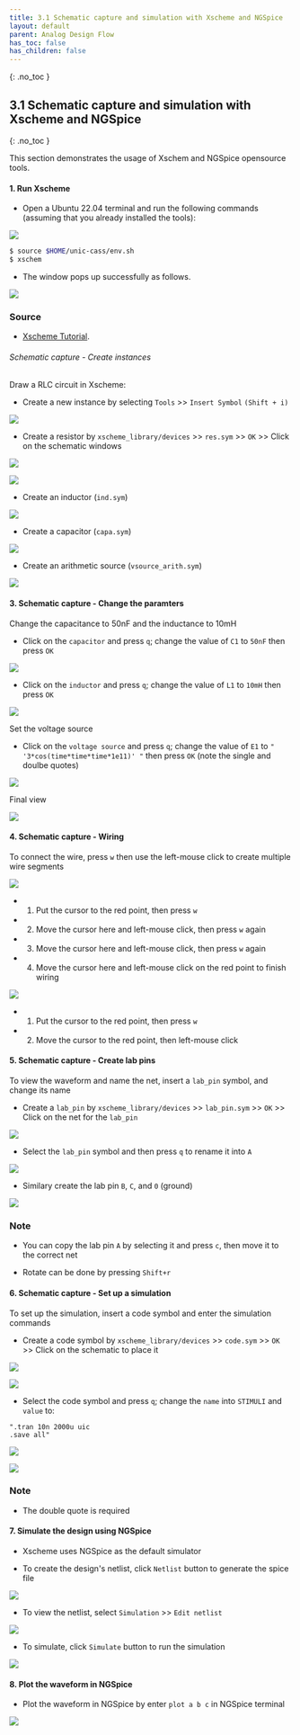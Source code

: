 ```yaml
---
title: 3.1 Schematic capture and simulation with Xscheme and NGSpice
layout: default
parent: Analog Design Flow
has_toc: false
has_children: false
---
```

{: .no_toc }
## 3.1 Schematic capture and simulation with Xscheme and NGSpice

{: .no_toc }

<!-- <details open markdown="block">
  <summary>
    Table of contents
  </summary>
  {: .text-delta }
- TOC
{:toc}
</details> -->

This section demonstrates the usage of Xschem and NGSpice opensource tools.

#### 1. Run Xscheme

- Open a Ubuntu 22.04 terminal and run the following commands (assuming that you already installed the tools):

![](images/2.1-command_view.png)

```sh
$ source $HOME/unic-cass/env.sh
$ xschem
```

- The window pops up successfully as follows.

![](images/2.2-xschem_main_window.png)

### Source

- [Xscheme Tutorial](https://xschem.sourceforge.io/stefan/xschem_man/tutorial_run_simulation.html).


######  Schematic capture - Create instances

Draw a RLC circuit in Xscheme:

- Create a new instance by selecting `Tools` >> `Insert Symbol` ``(Shift + i)``

![](images/2.3-insert_symbol.png)

- Create a resistor by `xscheme_library/devices` >> `res.sym` >> `OK` >> Click on the schematic windows

![](images/2.4-library_manager.png)

![](images/2.5-res_symbol.png)

- Create an inductor (``ind.sym``)

![](images/2.6-create_inductor.png)

- Create a capacitor (``capa.sym``)

![](images/2.7-create_capacitor.png)

- Create an arithmetic source (``vsource_arith.sym``)

![](images/2.8-create_arithmetic_symbol.png)

#### 3. Schematic capture - Change the paramters

Change the capacitance to 50nF and the inductance to 10mH

- Click on the `capacitor` and press `q`; change the value of `C1` to `50nF` then press `OK`

![](images/2.10-change_capacitor.png)

- Click on the `inductor` and press `q`; change the value of `L1` to `10mH` then press `OK`

![](images/2.11-change_inductor.png)

Set the voltage source

- Click on the `voltage source` and press `q`; change the value of `E1` to `" '3*cos(time*time*time*1e11)' "` then press `OK` (note the single and doulbe quotes)

![](images/2.12-set_voltage_source.png)

Final view

![](images/2.13-final_view.png)

#### 4. Schematic capture - Wiring

To connect the wire, press `w` then use the left-mouse click to create multiple wire segments

![](images/2.14-wiring_res.png)

- 1. Put the cursor to the red point, then press `w`

- 2. Move the cursor here and left-mouse click, then press `w` again

- 3. Move the cursor here and left-mouse click, then press `w` again

- 4. Move the cursor here and left-mouse click on the red point to finish wiring

![](images/2.15-wiring_two_components.png)

- 1. Put the cursor to the red point, then press `w`

- 2. Move the cursor to the red point, then left-mouse click

#### 5. Schematic capture - Create lab pins

To view the waveform and name the net, insert a `lab_pin` symbol, and change its name

- Create a `lab_pin` by `xscheme_library/devices` >> `lab_pin.sym` >> `OK` >> Click on the net for the `lab_pin`

![](images/2.16_create_lab_pin_symbol.png)

- Select the `lab_pin` symbol and then press `q` to rename it into `A`

![](images/2.17_create_lab_pin_A.png)

- Similary create the lab pin `B`, `C`, and `0` (ground)

![](images/2.18_create_lab_pin_BC0.png)

### Note

- You can copy the lab pin `A` by selecting it and press `c`, then move it to the correct net

- Rotate can be done by pressing `Shift+r`

#### 6. Schematic capture - Set up a simulation

To set up the simulation, insert a code symbol and enter the simulation commands

- Create a code symbol by `xscheme_library/devices` >> `code.sym` >> `OK` >> Click on the schematic to place it

![](images/2.19-create_simulation_symbol.png)

![](images/2.20-simulation_symbol_view.png)

- Select the code symbol and press `q`; change the `name` into `STIMULI` and `value` to:

```spice
".tran 10n 2000u uic
.save all"
```

![](images/2.21-insert_simulation_command.png)

![](images/2.22-final_view.png)

### Note

- The double quote is required

#### 7. Simulate the design using NGSpice 

- Xscheme uses NGSpice as the default simulator

- To create the design's netlist, click `Netlist` button to generate the spice file

![](images/2.23-generate_netlist.png)

- To view the netlist, select `Simulation` >> `Edit netlist`

![](images/2.24-edit_netlist.png)

- To simulate, click `Simulate` button to run the simulation

![](images/2.25-simulate_design.png)

#### 8. Plot the waveform in NGSpice

- Plot the waveform in NGSpice by enter `plot a b c` in NGSpice terminal

![](images/2.26-ngspice_simulation.png)

